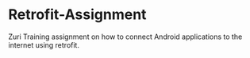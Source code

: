 # Retrofit-Assignment
Zuri Training assignment on how to connect Android applications to the internet using retrofit.
